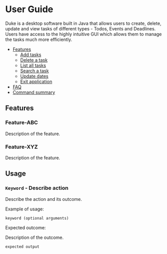 # User Guide
Duke is a desktop software built in Java that allows users to create, delete, update and view tasks of different types - Todos, Events and Deadlines. Users have access to the highly intuitive GUI which allows them to manage the tasks much more efficiently.
- [Features](#features)
  - [Add tasks](#add)
  - [Delete a task](#delete)
  - [List all tasks](#listing-tasks)
  - [Search a task](#searching-a-task)
  - [Update dates](#updating-dates)
  - [Exit application](#exiting-application)
- [FAQ](#faq)
- [Command summary](#command-summary)

## Features

### Feature-ABC

Description of the feature.

### Feature-XYZ

Description of the feature.

## Usage

### `Keyword` - Describe action

Describe the action and its outcome.

Example of usage: 

`keyword (optional arguments)`

Expected outcome:

Description of the outcome.

```
expected output
```
